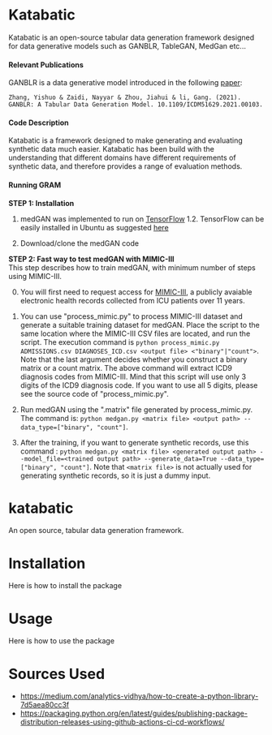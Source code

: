 Katabatic
=========================================
Katabatic is an open-source tabular data generation framework designed for data generative models such as GANBLR, TableGAN, MedGan etc...

#### Relevant Publications

GANBLR is a data generative model introduced in the following [paper]([https://arxiv.org/abs/1703.06490](https://www.researchgate.net/publication/356159733_GANBLR_A_Tabular_Data_Generation_Model)):

	Zhang, Yishuo & Zaidi, Nayyar & Zhou, Jiahui & li, Gang. (2021). GANBLR: A Tabular Data Generation Model. 10.1109/ICDM51629.2021.00103. 

#### Code Description

Katabatic is a framework designed to make generating and evaluating synthetic data much easier. Katabatic has been build with the understanding that different domains have different requirements of synthetic data, and therefore provides a range of evaluation methods.
	
#### Running GRAM

**STEP 1: Installation**  

1. medGAN was implemented to run on [TensorFlow](https://www.python.org/) 1.2. TensorFlow can be easily installed in Ubuntu as suggested [here](https://www.tensorflow.org/install/install_linux)

2. Download/clone the medGAN code

**STEP 2: Fast way to test medGAN with MIMIC-III**  
This step describes how to train medGAN, with minimum number of steps using MIMIC-III.

0. You will first need to request access for [MIMIC-III](https://mimic.physionet.org/gettingstarted/access/), a publicly avaiable electronic health records collected from ICU patients over 11 years. 

1. You can use "process_mimic.py" to process MIMIC-III dataset and generate a suitable training dataset for medGAN. 
Place the script to the same location where the MIMIC-III CSV files are located, and run the script.
The execution command is `python process_mimic.py ADMISSIONS.csv DIAGNOSES_ICD.csv <output file> <"binary"|"count">`.
Note that the last argument decides whether you construct a binary matrix or a count matrix.
The above command will extract ICD9 diagnosis codes from MIMIC-III. 
Mind that this script will use only 3 digits of the ICD9 diagnosis code. If you want to use all 5 digits, please see the source code of "process_mimic.py".

2. Run medGAN using the ".matrix" file generated by process_mimic.py. The command is:
`python medgan.py <matrix file> <output path> --data_type=["binary", "count"]`.

3. After the training, if you want to generate synthetic records, use this command :
`python medgan.py <matrix file> <generated output path> --model_file=<trained output path> --generate_data=True --data_type=["binary", "count"]`.
Note that `<matrix file>` is not actually used for generating synthetic records, so it is just a dummy input.



# katabatic

An open source, tabular data generation framework.

# Installation

Here is how to install the package

# Usage

Here is how to use the package


# Sources Used
* https://medium.com/analytics-vidhya/how-to-create-a-python-library-7d5aea80cc3f
* https://packaging.python.org/en/latest/guides/publishing-package-distribution-releases-using-github-actions-ci-cd-workflows/
